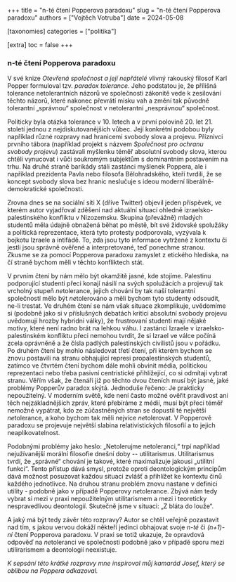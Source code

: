 +++
title = "n-té čtení Popperova paradoxu"
slug = "n-té čtení Popperova paradoxu"
authors = ["Vojtěch Votruba"]
date = 2024-05-08

[taxonomies]
categories = ["politika"]

[extra]
toc = false
+++

### n-té čtení Popperova paradoxu

V své knize _Otevřená společnost a její nepřátelé_ vlivný rakouský filosof Karl Popper formuloval tzv. _paradox tolerance_. Jeho podstatou je, že přílišná tolerance netolerantních názorů ve společnosti zákonitě vede k zesilování těchto názorů, které nakonec převrátí misku vah a změní tak původně tolerantní „správnou“ společnost v netolerantní „nesprávnou“ společnost.

Politicky byla otázka tolerance v 10. letech a v první polovině 20. let 21. století jednou z nejdiskutovanějších vůbec. Její konkrétní podobou byly například různé rozpravy nad hranicemi svobody slova a projevu.
Příznivci prvního tábora (například projekt s názvem *Společnost pro ochranu svobody projevu*) zastávali myšlenku téměř absolutní svobody slova, kterou chtěli vynucovat i vůči soukromým subjektům s dominantním postavením na trhu. Na druhé straně barikády stáli zastánci myšlenek Poppera, ale i například prezidenta Pavla nebo filosofa Bělohradského, kteří tvrdili, že se koncept svobody slova bez hranic neslučuje s ideou moderní liberálně-demokratické společnosti.

Zrovna dnes se na sociální síti X (dříve Twitter) objevil jeden příspěvek, ve kterém autor vyjadřoval zděšení nad aktuální situací ohledně izraelsko-palestinského konfliktu v Nizozemsku. Skupina (převážně) mladých studentů měla údajně obnažená běhat po městě, bít své židovské spolužáky a politická reprezentace, která tyto protesty podporovala, vyzývala k bojkotu Izraele a intifádě. To, zda jsou tyto informace vytržené z kontextu či jestli jsou správně ověřené a interpretované, teď ponechme stranou. Zkusme se za pomocí Popperova paradoxu zamyslet z etického hlediska, na čí straně bychom měli v těchto konfliktech stát.

V prvním čtení by nám mělo být okamžitě jasné, kde stojíme. Palestinu podporující studenti přeci konají násilí na svých spolužácích a projevují tak vrcholný stupeň *ne*tolerance, jejich chování by tak naší tolerantní společností mělo být *ne*tolerováno a měli bychom tyto studenty odsoudit, ne-li trestat.
Ve druhém čtení se nám však situace zkomplikuje, uvědomíme si (podobně jako si v příslušných debatách kritici absolutní svobody projevu uvědomují hrozby hybridní války), že frustrovaní studenti mají nějaké motivy, které není radno brát na lehkou váhu. I zastánci Izraele v izraelsko-palestinském konfliktu přeci nemohou tvrdit, že si Izrael ve válce počíná zcela oprávněně a že čísla padlých palestinských civilistů jsou v pořádku.
Po druhém čtení by mohlo následovat třetí čtení, při kterém bychom se znovu postavili na stranu obhajující represi  propalestinských studentů, zatímco ve čtvrtém čtení bychom dále mohli obvinit média, politickou reprezentaci nebo třeba pasivní centristické přihlížející, co si odmítají vybrat stranu. Věřím však, že čtenáři již po těchto dvou čteních musí být jasné, jaké problémy Popperův paradox skýtá. Jednoduše řečeno: Je prakticky nepoužitelný. V moderním světě, kde není často možné ověřit pravdivost ani těch nejzákladnějších zpráv, které přebíráme z médií, musí být přeci téměř nemožné vypátrat, kdo ze zúčastněných stran se dopustil té největší *ne*tolerance, a koho bychom tak měli nejvíce *ne*tolerovat. V Popperově paradoxu se projevuje největší slabina relativistických filosofií a to jejich neaplikovatelnost.

Podobnými problémy jako heslo: „Netolerujme netoleranci,“  trpí například nejužívanější morální filosofie dnešní doby -- utilitarismus. Utilitarismus tvrdí, že „správné“ chování je takové, které maximalizuje jakousi „utilitní funkci“. Tento přístup dává smysl, protože oproti deontologickým principům dává možnost posuzovat každou situaci zvlášť a přihlížet ke kontextu činů každého jednotlivce. Na druhou stranu problém znovu nastane v definici utility - podobně jako v případě Popperovy *ne*tolerance. Zbývá nám tedy vybrat si mezi v praxi nepoužitelným utilitarismem a mezi i teoreticky nespravedlivou deontologií. Skutečně jsme v situaci: „Z bláta do louže“.

A jaký má být tedy závěr této rozpravy? Autor se chtěl veřejně pozastavit nad tím, s jakou vervou dokáží někteří jedinci obhajovat svoje *n-té*  či  *(n+1)-ní* čtení Popperova paradoxu. V praxi se totiž ukazuje, že opravdová odpověď na *ne*toleranci ve společnosti podobně jako v případě sporu mezi utilirarismem a deontologií neexistuje.

*K sepsání této krátké rozpravy mne inspiroval můj kamarád Josef, který se oblibou na Poppera odkazoval.*
